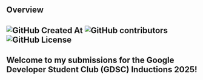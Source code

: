 ## Overview
![GitHub Created At](https://img.shields.io/github/created-at/Stonky-Boi/GDSC_Inductions_2025)
![GitHub contributors](https://img.shields.io/github/contributors/Stonky-Boi/GDSC_Inductions_2025)
![GitHub License](https://img.shields.io/github/license/Stonky-Boi/GDSC_Inductions_2025)
---
Welcome to my submissions for the Google Developer Student Club (GDSC) Inductions 2025!
---
